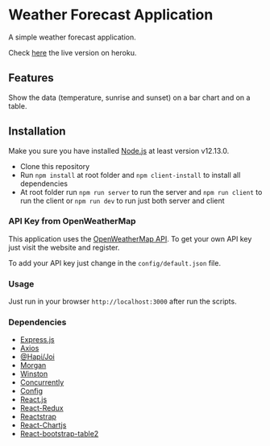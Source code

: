 # Weather Forecast Application

A simple weather forecast application.

Check [here](https://weather-app-gomes.herokuapp.com/) the live version on heroku.

## Features

Show the data (temperature, sunrise and sunset) on a bar chart and on a table.

## Installation

Make you sure you have installed [Node.js](https://nodejs.org/) at least version v12.13.0.

- Clone this repository
- Run `npm install` at root folder and `npm client-install` to install all dependencies
- At root folder run `npm run server` to run the server and `npm run client` to run the client or `npm run dev` to run just both server and client

### API Key from OpenWeatherMap

This application uses the [OpenWeatherMap API](http://openweathermap.org/api). To get your own API key just visit the website and register.

To add your API key just change in the `config/default.json` file.

### Usage

Just run in your browser `http://localhost:3000` after run the scripts.

### Dependencies

- [Express.js](https://github.com/expressjs/express)
- [Axios](https://github.com/axios/axios)
- [@Hapi/Joi](https://github.com/hapijs/joi)
- [Morgan](https://github.com/expressjs/morgan)
- [Winston](https://github.com/winstonjs/winston)
- [Concurrently](https://github.com/kimmobrunfeldt/concurrently)
- [Config](https://github.com/lorenwest/node-config)
- [React.js](https://github.com/reactjs/reactjs.org)
- [React-Redux](https://github.com/reduxjs/react-redux)
- [Reactstrap](https://github.com/reactstrap/reactstrap)
- [React-Chartjs](https://github.com/jerairrest/react-chartjs-2)
- [React-bootstrap-table2](https://github.com/react-bootstrap-table/react-bootstrap-table2)
